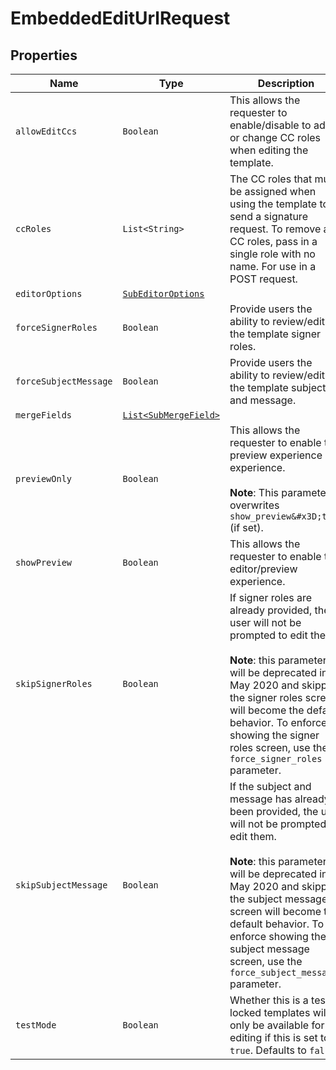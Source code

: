 

# EmbeddedEditUrlRequest



## Properties

Name | Type | Description | Notes
------------ | ------------- | ------------- | -------------
| `allowEditCcs` | ```Boolean``` |  This allows the requester to enable/disable to add or change CC roles when editing the template.  |  |
| `ccRoles` | ```List<String>``` |  The CC roles that must be assigned when using the template to send a signature request. To remove all CC roles, pass in a single role with no name. For use in a POST request.  |  |
| `editorOptions` | [```SubEditorOptions```](SubEditorOptions.md) |    |  |
| `forceSignerRoles` | ```Boolean``` |  Provide users the ability to review/edit the template signer roles.  |  |
| `forceSubjectMessage` | ```Boolean``` |  Provide users the ability to review/edit the template subject and message.  |  |
| `mergeFields` | [```List<SubMergeField>```](SubMergeField.md) |    |  |
| `previewOnly` | ```Boolean``` |  This allows the requester to enable the preview experience experience.<br><br>**Note**: This parameter overwrites `show_preview&#x3D;true` (if set).  |  |
| `showPreview` | ```Boolean``` |  This allows the requester to enable the editor/preview experience.  |  |
| `skipSignerRoles` | ```Boolean``` |  If signer roles are already provided, the user will not be prompted to edit them.<br><br>**Note**: this parameter will be deprecated in May 2020 and skipping the signer roles screen will become the default behavior. To enforce showing the signer roles screen, use the `force_signer_roles` parameter.  |  |
| `skipSubjectMessage` | ```Boolean``` |  If the subject and message has already been provided, the user will not be prompted to edit them.<br><br>**Note**: this parameter will be deprecated in May 2020 and skipping the subject message screen will become the default behavior. To enforce showing the subject message screen, use the `force_subject_message` parameter.  |  |
| `testMode` | ```Boolean``` |  Whether this is a test, locked templates will only be available for editing if this is set to `true`. Defaults to `false`.  |  |



